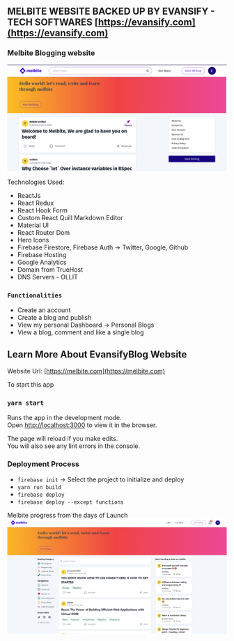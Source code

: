 ## MELBITE WEBSITE BACKED UP BY EVANSIFY - TECH SOFTWARES [https://evansify.com](https://evansify.com)

### Melbite Blogging website

![Hello world! let's read, write and learn through melbite!](/src/components/images/mel_Home.png "Melbite landing Page")

Technologies Used:

- ReactJs
- React Redux
- React Hook Form
- Custom React Quill Markdown Editor
- Material UI
- React Router Dom
- Hero Icons
- Firebase Firestore, Firebase Auth -> Twitter, Google, Github
- Firebase Hosting
- Google Analytics
- Domain from TrueHost
- DNS Servers - OLLIT

### `Functionalities`

- Create an account
- Create a blog and publish
- View my personal Dashboard -> Personal Blogs
- View a blog, comment and like a single blog

## Learn More About EvansifyBlog Website

Website Url: [https://melbite.com](https://melbite.com)

To start this app

### `yarn start`

Runs the app in the development mode.<br />
Open [http://localhost:3000](http://localhost:3000) to view it in the browser.

The page will reload if you make edits.<br />
You will also see any lint errors in the console.

### Deployment Process

- `firebase init` -> Select the project to initialize and deploy
- `yarn run build`
- `firebase deploy`
- `firebase deploy --except functions`
  <!-- implementing the quill -->
  <!-- https://codesandbox.io/s/react-quill-add-tts-sound-qgkt2?file=/src/App.js -->

Melbite progress from the days of Launch
![Hello world! let's read, write and learn through melbite!](/src/components/images/melbite-progress.png "Melbite landing Page progress")
